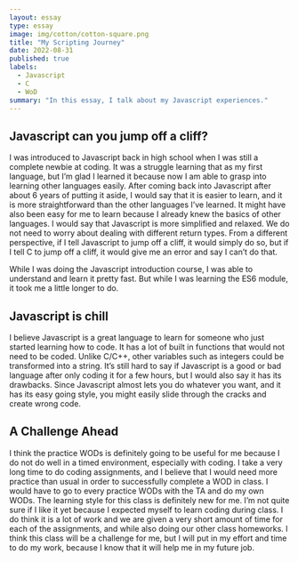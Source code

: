 ```yaml
---
layout: essay
type: essay
image: img/cotton/cotton-square.png
title: "My Scripting Journey"
date: 2022-08-31
published: true
labels:
  - Javascript
  - C
  - WoD
summary: "In this essay, I talk about my Javascript experiences."
---
```


## Javascript can you jump off a cliff?

I was introduced to Javascript back in high school when I was still a complete newbie at coding. It was a struggle learning that as my first language, but I’m glad I learned it because now I am able to grasp into learning other languages easily. After coming back into Javascript after about 6 years of putting it aside, I would say that it is easier to learn, and it is more straightforward than the other languages I’ve learned. It might have also been easy for me to learn because I already knew the basics of other languages. I would say that Javascript is more simplified and relaxed. We do not need to worry about dealing with different return types. From a different perspective, if I tell Javascript to jump off a cliff, it would simply do so, but if I tell C to jump off a cliff, it would give me an error and say I can’t do that. 

While I was doing the Javascript introduction course, I was able to understand and learn it pretty fast. But while I was learning the ES6 module, it took me a little longer to do. 

## Javascript is chill

I believe Javascript is a great language to learn for someone who just started learning how to code. It has a lot of built in functions that would not need to be coded. Unlike C/C++, other variables such as integers could be transformed into a string. It’s still hard to say if Javascript is a good or bad language after only coding it for a few hours, but I would also say it has its drawbacks. Since Javascript almost lets you do whatever you want, and it has its easy going style, you might easily slide through the cracks and create wrong code. 

## A Challenge Ahead

I think the practice WODs is definitely going to be useful for me because I do not do well in a timed environment, especially with coding. I take a very long time to do coding assignments, and I believe that I would need more practice than usual in order to successfully complete a WOD in class. I would have to go to every practice WODs with the TA and do my own WODs. The learning style for this class is definitely new for me. I’m not quite sure if I like it yet because I expected myself to learn coding during class. I do think it is a lot of work and we are given a very short amount of time for each of the assignments, and while also doing our other class homeworks. I think this class will be a challenge for me, but I will put in my effort and time to do my work, because I know that it will help me in my future job.
